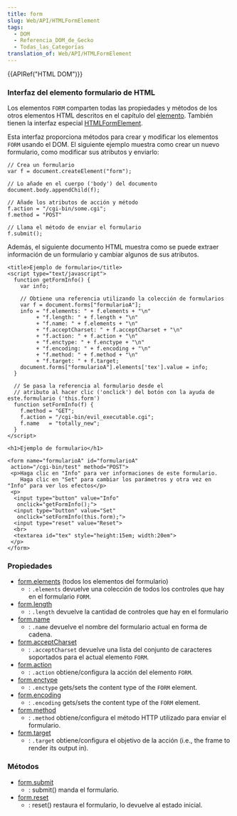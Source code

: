 ```yaml
---
title: form
slug: Web/API/HTMLFormElement
tags:
  - DOM
  - Referencia_DOM_de_Gecko
  - Todas_las_Categorías
translation_of: Web/API/HTMLFormElement
---
```


{{APIRef("HTML DOM")}}

### Interfaz del elemento formulario de HTML

Los elementos `FORM` comparten todas las propiedades y métodos de los otros elementos HTML descritos en el capítulo del [elemento](es/DOM/element). También tienen la interfaz especial [HTMLFormElement](http://www.w3.org/TR/DOM-Level-2-HTML/html.html#ID-40002357).

Esta interfaz proporciona métodos para crear y modificar los elementos `FORM` usando el DOM. El siguiente ejemplo muestra como crear un nuevo formulario, como modificar sus atributos y enviarlo:

```
// Crea un formulario
var f = document.createElement("form");

// Lo añade en el cuerpo ('body') del documento
document.body.appendChild(f);

// Añade los atributos de acción y método
f.action = "/cgi-bin/some.cgi";
f.method = "POST"

// Llama el método de enviar el formulario
f.submit();
```

Además, el siguiente documento HTML muestra como se puede extraer información de un formulario y cambiar algunos de sus atributos.

```
<title>Ejemplo de formulario</title>
<script type="text/javascript">
  function getFormInfo() {
    var info;

    // Obtiene una referencia utilizando la colección de formularios
    var f = document.forms["formularioA"];
    info = "f.elements: " + f.elements + "\n"
         + "f.length: " + f.length + "\n"
         + "f.name: " + f.elements + "\n"
         + "f.acceptCharset: " + f.acceptCharset + "\n"
         + "f.action: " + f.action + "\n"
         + "f.enctype: " + f.enctype + "\n"
         + "f.encoding: " + f.encoding + "\n"
         + "f.method: " + f.method + "\n"
         + "f.target: " + f.target;
    document.forms["formularioA"].elements['tex'].value = info;
  }

  // Se pasa la referencia al formulario desde el
  // atributo al hacer clic ('onclick') del botón con la ayuda de este.formulario ('this.form')
  function setFormInfo(f) {
    f.method = "GET";
    f.action = "/cgi-bin/evil_executable.cgi";
    f.name   = "totally_new";
  }
</script>

<h1>Ejemplo de formulario</h1>

<form name="formularioA" id="formularioA"
 action="/cgi-bin/test" method="POST">
 <p>Haga clic en "Info" para ver informaciones de este formulario.
    Haga clic en "Set" para cambiar los parámetros y otra vez en "Info" para ver los efectos</p>
 <p>
  <input type="button" value="Info"
   onclick="getFormInfo();">
  <input type="button" value="Set"
   onclick="setFormInfo(this.form);">
  <input type="reset" value="Reset">
  <br>
  <textarea id="tex" style="height:15em; width:20em">
 </p>
</form>
```

### Propiedades

- [form.elements](es/DOM/form.elements) (todos los elementos del formulario)
  - : `.elements` devuelve una colección de todos los controles que hay en el formulario `FORM`.
- [form.length](es/DOM/form.length)
  - : `.length` devuelve la cantidad de controles que hay en el formulario
- [form.name](es/DOM/form.name)
  - : `.name` devuelve el nombre del formulario actual en forma de cadena.
- [form.acceptCharset](es/DOM/form.acceptCharset)
  - : `.acceptCharset` devuelve una lista del conjunto de caracteres soportados para el actual elemento `FORM`.
- [form.action](es/DOM/form.action)
  - : `.action` obtiene/configura la acción del elemento `FORM`.
- [form.enctype](es/DOM/form.enctype)
  - : `.enctype` gets/sets the content type of the `FORM` element.
- [form.encoding](es/DOM/form.encoding)
  - : `.encoding` gets/sets the content type of the `FORM` element.
- [form.method](es/DOM/form.method)
  - : `.method` obtiene/configura el método HTTP utilizado para enviar el formulario.
- [form.target](es/DOM/form.target)
  - : `.target` obtiene/configura el objetivo de la acción (i.e., the frame to render its output in).

### Métodos

- [form.submit](es/DOM/form.submit)
  - : submit() manda el formulario.
- [form.reset](es/DOM/form.reset)
  - : reset() restaura el formulario, lo devuelve al estado inicial.
